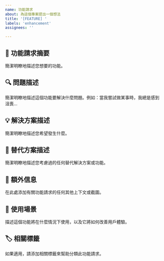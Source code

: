 ```yaml
---
name: 功能請求
about: 為這個專案提出一個想法
title: '[FEATURE] '
labels: 'enhancement'
assignees: ''

---
```


## 🚀 功能請求摘要
簡潔明瞭地描述您想要的功能。

## 🔍 問題描述
簡潔明瞭地描述這個功能要解決什麼問題。例如：當我嘗試做某事時，我總是感到沮喪...

## 💡 解決方案描述
簡潔明瞭地描述您希望發生什麼。

## 🔄 替代方案描述
簡潔明瞭地描述您考慮過的任何替代解決方案或功能。

## 📱 額外信息
在此處添加有關功能請求的任何其他上下文或截圖。

## 🎯 使用場景
描述這個功能將在什麼情況下使用，以及它將如何改善用戶體驗。

## 🏷️ 相關標籤
如果適用，請添加相關標籤來幫助分類此功能請求。
